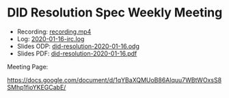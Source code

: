 # DID Resolution Spec Weekly Meeting

* Recording: [recording.mp4](recording.mp4)
* Log: [2020-01-16-irc.log](2020-01-16-irc.log)
* Slides ODP: [did-resolution-2020-01-16.odg](did-resolution-2020-01-16.odg)
* Slides PDF: [did-resolution-2020-01-16.pdf](did-resolution-2020-01-16.pdf)

Meeting Page:

https://docs.google.com/document/d/1qYBaXQMUoB86Alquu7WBtWOxsS8SMhp1fioYKEGCabE/
